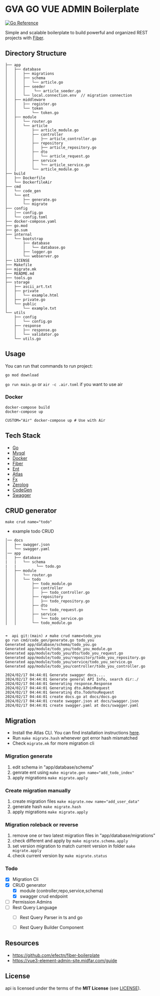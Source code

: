 # GVA GO VUE ADMIN Boilerplate
[![Go Reference](https://pkg.go.dev/badge/api.svg)](https://pkg.go.dev/api)

Simple and scalable boilerplate to build powerful and organized REST projects with [Fiber](https://github.com/gofiber/fiber). 

## Directory Structure

```
├── app
│   ├── database
│   │   ├── migrations 
│   │   ├── schema
│   │   │   └── article.go
│   │   ├── seeder
│   │   │    └── article_seeder.go
│   │   └── local.connection.env  // migration connection
│   ├── middleware
│   │   ├── register.go
│   │   └── token
│   │       └── token.go
│   ├── module
│   │   └── router.go
│   │   └── article
│   │       ├── article_module.go
│   │       ├── controller
│   │       │   ├── article_controller.go
│   │       ├── repository
│   │       │   ├── article_repository.go
│   │       ├── dto
│   │       │   └── article_request.go
│   │       ├── service
│   │       │   └── article_service.go
│   │       └── article_module.go
├── build
│   ├── Dockerfile
│   └── DockerfileAir
├── cmd
│   └── code_gen
│   └── ent
│       ├── generate.go
│       └── migrate
├── config
│   │── config.go
│   └── config.toml
├── docker-compose.yaml
├── go.mod
├── go.sum
├── internal
│   └── bootstrap
│       ├── database
│       │   └── database.go
│       ├── logger.go
│       └── webserver.go
├── LICENSE
├── Makefile
├── migrate.mk
├── README.md
├── tools.go
├── storage
│   ├── ascii_art.txt
│   ├── private
│   │   └── example.html
│   ├── private.go
│   └── public
│       └── example.txt
└── utils
    ├── config
    │   └── config.go
    ├── response
    │   ├── response.go
    │   └── validator.go
    └── utils.go
```

## Usage
You can run that commands to run project:

```go mod download```

```go run main.go``` or ```air -c .air.toml``` if you want to use air

### Docker
```shell
docker-compose build
docker-compose up

CUSTOM="Air" docker-compose up # Use with Air
```

## Tech Stack
- [Go](https://go.dev)
- [Mysql](https://www.mysql.org)
- [Docker](https://www.docker.com/)
- [Fiber](https://github.com/gofiber/fiber)
- [Ent](https://github.com/ent/ent)
- [Atlas](https://atlasgo.io)
- [Fx](https://github.com/uber-go/fx)
- [Zerolog](https://github.com/rs/zerolog)
- [CodeGen](https://github.com/dolmen-go/codegen)
- [Swagger](https://github.com/gofiber/swagger)


## CRUD generator

```make crud name="todo" ```

- example todo CRUD
```
│── docs
│   ├── swagger.json
│   └── swagger.yaml
│── app
│   ├── database
|   |   └── schema
|   |         └── todo.go
│   ├── module
│   │   └── router.go
│   │   └── todo
│   │       ├── todo_module.go
│   │       ├── controller
│   │       │   ├── todo_controller.go
│   │       ├── repository
│   │       │   ├── todo_repository.go
│   │       ├── dto
│   │       │   └── todo_request.go
│   │       ├── service
│   │       │   └── todo_service.go
│   │       └── todo_module.go


➜  api git:(main) ✗ make crud name=todo_you
go run cmd/code_gen/generate.go todo_you
Generated app/database/schema/todo_you.go
Generated app/module/todo_you/todo_you_module.go
Generated app/module/todo_you/dto/todo_you_request.go
Generated app/module/todo_you/repository/todo_you_repository.go
Generated app/module/todo_you/service/todo_you_service.go
Generated app/module/todo_you/controller/todo_you_controller.go

2024/02/17 04:44:01 Generate swagger docs....
2024/02/17 04:44:01 Generate general API Info, search dir:./
2024/02/17 04:44:01 Generating response.Response
2024/02/17 04:44:01 Generating dto.AdminRequest
2024/02/17 04:44:01 Generating dto.TodoYouRequest
2024/02/17 04:44:01 create docs.go at docs/docs.go
2024/02/17 04:44:01 create swagger.json at docs/swagger.json
2024/02/17 04:44:01 create swagger.yaml at docs/swagger.yaml

```

## Migration

 - Install the Atlas CLI. You can find installation instructions [here](https://atlasgo.io/integrations/go-sdk).
 - Run ```make migrate.hash``` whenever got error hash mismatched
 - Check ```migrate.mk``` for more migration cli


### Migration generate

1. edit schema in "app/database/schema"
2. genrate ent using ```make migrate.gen name="add_todo_index"```
3. apply migrations ```make migrate.apply```

### Create migration manually 
1. create migration files ```make migrate.new name="add_user_data"```
2. generate hash  ```make migrate.hash```
3. apply migrations ```make migrate.apply```

### Migration roleback or reverse

1. remove one or two latest migration files in "app/database/migrations"
2. check different and apply by ```make migrate.schema.apply```
3. set version migration to match current version in folder ``` make migrate.apply ```
4. check current version by ```make migrate.status```

### Todo
- [x] Migration Cli
- [x] CRUD generator
    - [x] module (controller,repo,service,schema)
    - [x] swagger crud endpoint
- [ ] Permission Admins
- [ ] Rest Query Language
    - [ ] Rest Query Parser in ts and go
    - [ ] Rest Query Builder Component



## Resources
 - https://github.com/efectn/fiber-boilerplate 
 - https://vue3-element-admin-site.midfar.com/guide


## License
api is licensed under the terms of the **MIT License** (see [LICENSE](LICENSE)).

